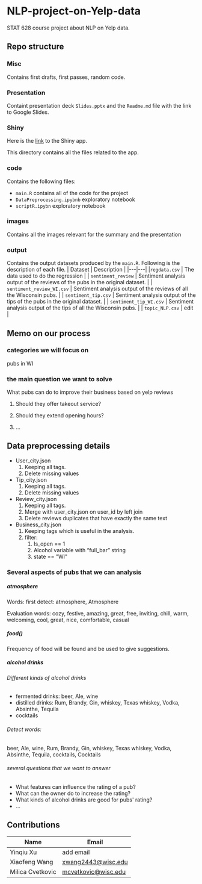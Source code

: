 # NLP-project-on-Yelp-data
STAT 628 course project about NLP on Yelp data.

## Repo structure

### Misc 
Contains first drafts, first passes, random code.

### Presentation
Containt presentation deck `Slides.pptx` and the `Readme.md` file with the link to Google Slides.

### Shiny
Here is the [link](https://xwang2443.shinyapps.io/shiny/) to the Shiny app. 

This directory contains all the files related to the app. 

### code
Contains the following files:
- `main.R` contains all of the code for the project
- `DataPreprocessing.ipybnb` exploratory notebook
- `scriptR.ipybn` exploratory notebook

### images
Contains all the images relevant for the summary and the presentation

### output
Contains the output datasets produced by the `main.R`. Following is the description of each file.
| Dataset | Description  |
|---|---|
|`regdata.csv` |  The data used to do the regression |
| `sentiment_review`  | Sentiment analysis output of the reviews  of the pubs in the original dataset.  |
|  `sentiment_review_WI.csv` | Sentiment analysis output of the reviews of all the Wisconsin pubs.  |
|  `sentiment_tip.csv` | Sentiment analysis output of the tips of the pubs in the original dataset.  |
|  `sentiment_tip_WI.csv` | Sentiment analysis output of the tips of all the Wisconsin pubs.  |
| `topic_NLP.csv`  | edit  |

## Memo on our process

### categories we will focus on

pubs in WI

### the main question we want to solve

What pubs can do to improve their business based on yelp reviews

1. Should they offer takeout service?
2. Should they extend opening hours?

3. ...


## Data preprocessing details

- User_city.json
  1. Keeping all tags.
  2. Delete missing values
- Tip_city.json
  1. Keeping all tags.
  2. Delete missing values
- Review_city.json
  1. Keeping all tags.
  2. Merge with user_city.json on user_id by left join
  3. Delete reviews duplicates that have exactly the same text
- Business_city.json
  1. Keeping tags which is useful in the analysis.
  2. filter:
     1.  Is_open == 1
     2. Alcohol variable with “full_bar” string
     3. state == "WI"
 

### Several aspects of pubs that we can analysis

##### atmosphere

Words: first detect: atmosphere, Atmosphere

Evaluation words: cozy, festive, amazing, great, free, inviting, chill, warm, welcoming, cool, great, nice, comfortable, casual

##### food()

Frequency of food will be found and be used to give suggestions.

##### alcohol drinks

###### Different kinds of alcohol drinks

- fermented drinks: beer, Ale, wine
- distilled drinks: Rum, Brandy, Gin, whiskey, Texas whiskey, Vodka, Absinthe, Tequila 
- cocktails

###### Detect words:	

beer, Ale, wine, Rum, Brandy, Gin, whiskey, Texas whiskey, Vodka, Absinthe, Tequila, cocktails, Cocktails

###### several questions that we want to answer

- What features can influence the rating of a pub?
- What can the owner do to increase the rating?
- What kinds of alcohol drinks are good for pubs' rating?
- ...

## Contributions
| Name  | Email  |
|---|---|
| Yinqiu Xu | add email  |
| Xiaofeng Wang |  xwang2443@wisc.edu |
|  Milica Cvetkovic |mcvetkovic@wisc.edu|
